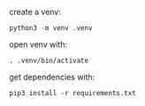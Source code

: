 create a venv:
 
	python3 -m venv .venv

open venv with:

	. .venv/bin/activate

get dependencies with:

    pip3 install -r requirements.txt

